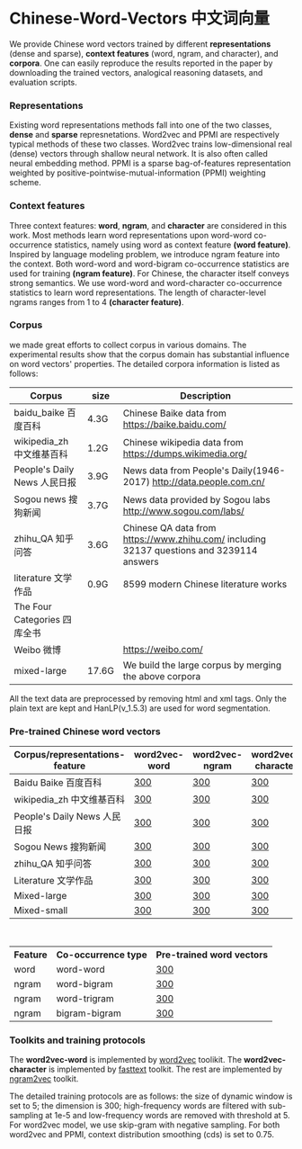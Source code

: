 # Chinese-Word-Vectors 中文词向量
We provide Chinese word vectors trained by different **representations** (dense and sparse), **context features** (word, ngram, and character), and **corpora**. One can easily reproduce the results reported in the paper by downloading the trained vectors, analogical reasoning datasets, and evaluation scripts. 

### Representations
Existing word representations methods fall into one of the two classes, **dense** and **sparse** represnetations. Word2vec and PPMI are respectively typical methods of these two classes. Word2vec trains low-dimensional real (dense) vectors through shallow neural network. It is also often called neural embedding method. PPMI is a sparse bag-of-features representation weighted by positive-pointwise-mutual-information (PPMI) weighting scheme.

### Context features
Three context features: **word**, **ngram**, and **character** are considered in this work. Most methods learn word representations upon word-word co-occurrence statistics, namely using word as context feature **(word feature)**. Inspired by language modeling problem, we introduce ngram feature into the context. Both word-word and word-bigram co-occurrence statistics are used for training **(ngram feature)**. For Chinese, the character itself conveys strong semantics. We use word-word and word-character co-occurrence statistics to learn word representations. The length of character-level ngrams ranges from 1 to 4 **(character feature)**.

### Corpus
we made great efforts to collect corpus in various domains. The experimental results show that the corpus domain has substantial influence on word vectors' properties. The detailed corpora information is listed as follows:

Corpus | size | Description 
----|----|----
baidu_baike 百度百科|4.3G|Chinese Baike data from https://baike.baidu.com/
wikipedia_zh 中文维基百科|1.2G|Chinese wikipedia data from https://dumps.wikimedia.org/
People's Daily News 人民日报|3.9G|News data from People's Daily(1946-2017) http://data.people.com.cn/
Sogou news 搜狗新闻|3.7G|News data provided by Sogou labs http://www.sogou.com/labs/
zhihu_QA 知乎问答|3.6G|Chinese QA data from https://www.zhihu.com/ including 32137 questions and 3239114 answers
literature 文学作品|0.9G|8599 modern Chinese literature works
The Four Categories 四库全书| |
Weibo 微博| | https://weibo.com/
mixed-large|17.6G|We build the large corpus by merging the above corpora

All the text data are preprocessed by removing html and xml tags. Only the plain text are kept and HanLP(v_1.5.3) are used for word segmentation. 

### Pre-trained Chinese word vectors  

Corpus/representations-feature | word2vec-word | word2vec-ngram | word2vec-character | PPMI-word | PPMI-ngram | PPMI-character
----|----|----|----|----|----|----
Baidu Baike 百度百科 | [300](http://www.baidu.com) | [300](http://www.baidu.com) | [300](http://www.baidu.com) | [300](http://www.baidu.com) | [300](http://www.baidu.com) | [300](http://www.baidu.com)
wikipedia_zh 中文维基百科 | [300](http://www.baidu.com) | [300](http://www.baidu.com) | [300](http://www.baidu.com) | [300](http://www.baidu.com) | [300](http://www.baidu.com) | [300](http://www.baidu.com)
People's Daily News 人民日报 | [300](http://www.baidu.com) | [300](http://www.baidu.com) | [300](http://www.baidu.com) | [300](http://www.baidu.com) | [300](http://www.baidu.com) | [300](http://www.baidu.com)
Sogou News 搜狗新闻 | [300](http://www.baidu.com) | [300](http://www.baidu.com) | [300](http://www.baidu.com) |  [300](http://www.baidu.com) | [300](http://www.baidu.com) | [300](http://www.baidu.com)
zhihu_QA 知乎问答 | [300](http://www.baidu.com) | [300](http://www.baidu.com) | [300](http://www.baidu.com) | [300](http://www.baidu.com) | [300](http://www.baidu.com) | [300](http://www.baidu.com)
Literature 文学作品 | [300](http://www.baidu.com) | [300](http://www.baidu.com) | [300](http://www.baidu.com) |  [300](http://www.baidu.com) | [300](http://www.baidu.com) | [300](http://www.baidu.com)
Mixed-large | [300](http://www.baidu.com) | [300](http://www.baidu.com) | [300](http://www.baidu.com) |  [300](http://www.baidu.com) | [300](http://www.baidu.com) | [300](http://www.baidu.com)
Mixed-small | [300](http://www.baidu.com) | [300](http://www.baidu.com) | [300](http://www.baidu.com) |  [300](http://www.baidu.com) | [300](http://www.baidu.com) | [300](http://www.baidu.com)


<table>
  <tr>
    <th>Feature</th>
    <th>Co-occurrence type</th>
    <th>Pre-trained word vectors</th>
  </tr>
  <tr>
    <td> word </td>
    <td> word-word </td>
    <td> <a href="http://www.baidu.com">300</a> </td>
  </tr>
  <tr>
    <td> ngram </td>
    <td> word-bigram </td>
    <td> <a href="http://www.baidu.com">300</a> </td>
  <tr>
    <td> ngram </td>
    <td> word-trigram </td>
    <td> <a href="http://www.baidu.com">300</a> </td>
  </tr>
  <tr>
    <td> ngram </td>
    <td> bigram-bigram </td>
    <td> <a href="http://www.baidu.com">300</a> </td>
</table>



### Toolkits and training protocols
The **word2vec-word** is implemented by [word2vec](https://github.com/svn2github/word2vec) toolikit. The **word2vec-character** is implemented by [fasttext](https://github.com/facebookresearch/fastText) toolkit. The rest are implemented by [ngram2vec](https://github.com/zhezhaoa/ngram2vec/) toolkit.

The detailed training protocols are as follows: the size of dynamic window is set to 5; the dimension is 300; high-frequency words are filtered with sub-sampling at 1e-5 and low-frequency words are removed with threshold at 5. For word2vec model, we use skip-gram with negative sampling. For both word2vec and PPMI, context distribution smoothing (cds) is set to 0.75. 
